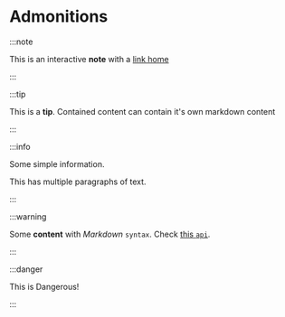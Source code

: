 # Admonitions

:::note

This is an interactive **note** with a [link home](https://markdownmonster.west-wind.com)

:::

:::tip

This is a **tip**. Contained content can contain it's own markdown content

:::

:::info

Some simple information.

This has multiple paragraphs of text.

:::

:::warning

Some **content** with _Markdown_ `syntax`. Check [this `api`](#).

:::

:::danger

This is Dangerous!

:::